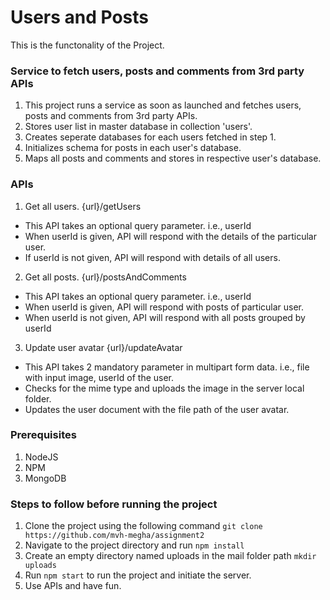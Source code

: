 # Users and Posts

This is the functonality of the Project.

### Service to fetch users, posts and comments from 3rd party APIs
1. This project runs a service as soon as launched and fetches users, posts and comments from 3rd party APIs.
2. Stores user list in master database in collection 'users'.
3. Creates seperate databases for each users fetched in step 1.
4. Initializes schema for posts in each user's database.
5. Maps all posts and comments and stores in respective user's database.

### APIs
1. Get all users. {url}/getUsers
* This API takes an optional query parameter. i.e., userId
* When userId is given, API will respond with the details of the particular user.
* If userId is not given, API will respond with details of all users.

2. Get all posts. {url}/postsAndComments
* This API takes an optional query parameter. i.e., userId
* When userId is given, API will respond with posts of particular user.
* When userId is not given, API will respond with all posts grouped by userId

3. Update user avatar {url}/updateAvatar
* This API takes 2 mandatory parameter in multipart form data. i.e., file with input image, userId of the user.
* Checks for the mime type and uploads the image in the server local folder.
* Updates the user document with the file path of the user avatar.

### Prerequisites
1. NodeJS
2. NPM
3. MongoDB

### Steps to follow before running the project
1. Clone the project using the following command `git clone https://github.com/mvh-megha/assignment2`
2. Navigate to the project directory and run `npm install`
3. Create an empty directory named uploads in the mail folder path `mkdir uploads`
4. Run `npm start` to run the project and initiate the server.
5. Use APIs and have fun.
